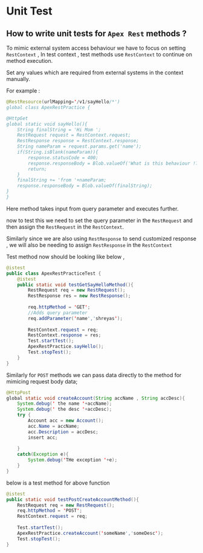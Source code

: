 # Unit Test

## How to write unit tests for `Apex Rest` methods ?
To mimic external system access behaviour we have to focus on setting `RestContext` ,
In test context , test methods use `RestContext` to continue on method execution.

Set any values which are required from external systems in the context manually.

For example : 
```Java
@RestResource(urlMapping='/v1/sayHello/*')
global class ApexRestPractice {

@HttpGet
global static void sayHello(){
    String finalString = 'Hi Mom ';
    RestRequest request = RestContext.request;
    RestResponse response = RestContext.response;
    String nameParam = request.params.get('name');
    if(String.isBlank(nameParam)){            
        response.statusCode = 400;
        response.responseBody = Blob.valueOf('What is this behaviour !? ');
        return;
    }
    finalString += 'from '+nameParam;
    response.responseBody = Blob.valueOf(finalString);                        
}
}
```
Here method takes input from query parameter and executes further.

now to test this we need to set the query parameter in the `RestRequest` and then assign the `RestRequest` in the `RestContext`.

Similarly since we are also using `RestResponse` to send customized response , we will also be needing to assign `RestResponse` in the `RestContext`

Test method now should be looking like below ,
```Java
@istest
public class ApexRestPracticeTest {
    @istest
    public static void testGetSayHelloMethod(){
        RestRequest req = new RestRequest();
        RestResponse res = new RestResponse();
        
        req.httpMethod = 'GET';
        //Adds query parameter
        req.addParameter('name','shreyas');            
        
        RestContext.request = req;
        RestContext.response = res;
        Test.startTest();       
        ApexRestPractice.sayHello();
        Test.stopTest(); 
    }
}
```

Similarly for `POST` methods we can pass data directly to the method for mimicing request body data;

```Java
@HttpPost
global static void createAccount(String accName , String accDesc){
    System.debug(' the name '+accName);
    System.debug(' the desc '+accDesc);
    try {
        Account acc = new Account();
        acc.Name = accName;
        acc.Description = accDesc;
        insert acc;    
        
    }
    catch(Exception e){
        System.debug('THe exception '+e);            
    }
}
```
below is a test method for above function

```Java
@istest
public static void testPostCreateAccountMethod(){
    RestRequest req = new RestRequest();
    req.httpMethod = 'POST';                        
    RestContext.request = req;        
    
    Test.startTest();
    ApexRestPractice.createAccount('someName','someDesc');
    Test.stopTest(); 
}   
```
